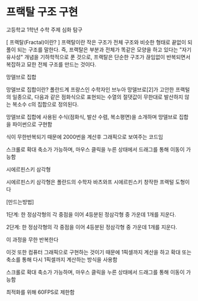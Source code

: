 # 프랙탈 구조 구현
고등학교 1학년 수학 주제 심화 탐구

[ 프랙탈(Fractal)이란? ]
프랙탈이란 작은 구조가 전체 구조와 비슷한 형태로 끝없이 되풀이 되는 구조를 말한다.
즉, 프랙탈은 부분과 전체가 똑같은 모양을 하고 있다는 "자기 유사성" 개념을 기하학적으로 푼 것으로,
프랙탈은 단순한 구조가 끊임없이 반복되면서 복잡하고 묘한 전체 구조를 만드는 것이다.

망델브로 집합

망델브로 집합이란? 폴란드계 프랑스인 수학자인 브누아 망델브로[2]가 고안한 프랙털의 일종으로, 다음과 같은 점화식으로 표현되는 수열의 절댓값이 무한대로 발산하지 않는 복소수 c의 집합으로 정의된다.

망델브로 집합에 사용된 수식(점화식, 발산 수렴, 복소평면)을 소개하며 망델브로 집합을 파이썬으로 구현함

식이 무한반복되기 때문에 2000번을 계산후 그래픽으로 보여주는 코드임

스크롤로 확대 축소가 가능하며, 마우스 클릭을 누른 상태에서 드래그를 통해 이동이 가능함


시에르핀스키 삼각형

시에르핀스키 삼각형은 폴란드의 수학자 바츠와프 시에르핀스키 창작한 프랙털 도형이다

[만드는방법]

1단계: 한 정삼각형의 각 중점을 이어 4등분된 정삼각형 중 가운데 1개를 지운다.

2단계: 한 정삼각형의 각 중점을 이어 4등분된 정삼각형 중 가운데 1개를 지운다.

이 과정을 무한 반복한다

이것 또한 컴퓨터 그래픽으로 구현하는 것이기 때문에 1픽셀까지 계산을 하고 확대 또는 축소를 통해 다시 1픽셀까지 계산하는 방식을 사용함

스크롤로 확대 축소가 가능하며, 마우스 클릭을 누른 상태에서 드래그를 통해 이동이 가능함

최적화를 위해 60FPS로 제한함

